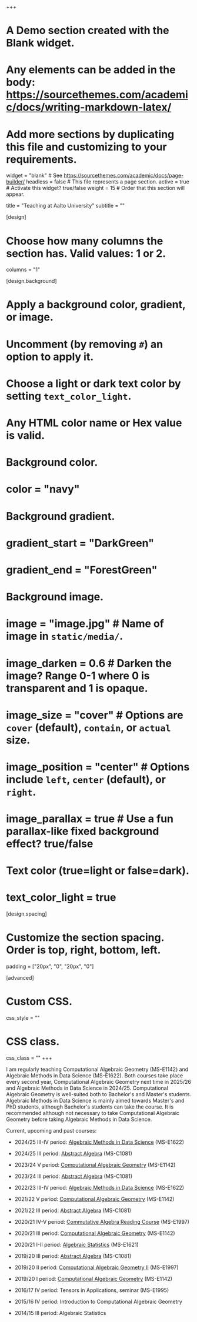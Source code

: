 +++
# A Demo section created with the Blank widget.
# Any elements can be added in the body: https://sourcethemes.com/academic/docs/writing-markdown-latex/
# Add more sections by duplicating this file and customizing to your requirements.

widget = "blank"  # See https://sourcethemes.com/academic/docs/page-builder/
headless = false  # This file represents a page section.
active = true  # Activate this widget? true/false
weight = 15  # Order that this section will appear.

title = "Teaching at Aalto University"
subtitle = ""

[design]
  # Choose how many columns the section has. Valid values: 1 or 2.
  columns = "1"

[design.background]
  # Apply a background color, gradient, or image.
  #   Uncomment (by removing `#`) an option to apply it.
  #   Choose a light or dark text color by setting `text_color_light`.
  #   Any HTML color name or Hex value is valid.

  # Background color.
  # color = "navy"
  
  # Background gradient.
  # gradient_start = "DarkGreen"
  # gradient_end = "ForestGreen"
  
  # Background image.
  # image = "image.jpg"  # Name of image in `static/media/`.
  # image_darken = 0.6  # Darken the image? Range 0-1 where 0 is transparent and 1 is opaque.
  # image_size = "cover"  #  Options are `cover` (default), `contain`, or `actual` size.
  # image_position = "center"  # Options include `left`, `center` (default), or `right`.
  # image_parallax = true  # Use a fun parallax-like fixed background effect? true/false
  
  # Text color (true=light or false=dark).
  # text_color_light = true

[design.spacing]
  # Customize the section spacing. Order is top, right, bottom, left.
  padding = ["20px", "0", "20px", "0"]

[advanced]
 # Custom CSS. 
 css_style = ""
 
 # CSS class.
 css_class = ""
+++

I am regularly teaching Computational Algebraic Geometry (MS-E1142) and Algebraic Methods in Data Science (MS-E1622). Both courses take place every second year, Computational Algebraic Geometry next time in 2025/26 and Algebraic Methods in Data Science in 2024/25. Computational Algebraic Geometry is well-suited both to Bachelor's and Master's students. Algebraic Methods in Data Science is mainly aimed towards Master's and PhD students, although Bachelor's students can take the course. It is recommended although not necessary to take Computational Algebraic Geometry before taking Algebraic Methods in Data Science.

Current, upcoming and past courses:
- 2024/25 III-IV period:    [Algebraic Methods in Data Science](https://mycourses.aalto.fi/course/view.php?id=44501) (MS-E1622) 

- 2024/25 III period:      [Abstract Algebra](https://mycourses.aalto.fi/course/view.php?id=44522) (MS-C1081) 

- 2023/24 V period:        [Computational Algebraic Geometry](https://mycourses.aalto.fi/course/view.php?id=40624) (MS-E1142)

- 2023/24 III period:      [Abstract Algebra](https://mycourses.aalto.fi/course/view.php?id=40639) (MS-C1081) 

- 2022/23 III-IV period:    [Algebraic Methods in Data Science](https://mycourses.aalto.fi/course/view.php?id=36353) (MS-E1622) 

- 2021/22 V period:        [Computational Algebraic Geometry](https://mycourses.aalto.fi/course/view.php?id=32913) (MS-E1142)

- 2021/22 III period:      [Abstract Algebra](https://mycourses.aalto.fi/course/view.php?id=32928) (MS-C1081) 

- 2020/21 IV-V period:      [Commutative Algebra Reading Course](https://mycourses.aalto.fi/course/view.php?id=30884) (MS-E1997)

- 2020/21 III period:      [Computational Algebraic Geometry](https://mycourses.aalto.fi/course/view.php?id=29643) (MS-E1142)

- 2020/21 I-II period:     [Algebraic Statistics](https://mycourses.aalto.fi/course/view.php?id=29652) (MS-E1621)

- 2019/20 III period:      [Abstract Algebra](https://mycourses.aalto.fi/course/view.php?id=25681) (MS-C1081)

- 2019/20 II period:       [Computational Algebraic Geometry II](https://mycourses.aalto.fi/course/view.php?id=26523) (MS-E1997)

- 2019/20 I period:        [Computational Algebraic Geometry](https://mycourses.aalto.fi/course/view.php?id=26466) (MS-E1142)

- 2016/17 IV period:      Tensors in Applications, seminar (MS-E1995)

- 2015/16 IV period:      Introduction to Computational Algebraic Geometry

- 2014/15 III period:      Algebraic Statistics


